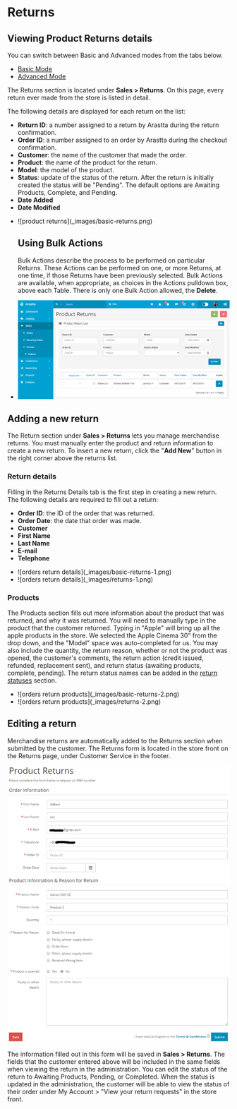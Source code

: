 Returns
=======

Viewing Product Returns details
---------------------

<div class="uk-alert-info uk-alert">
  <span class="uk-icon-info-circle"></span> You can switch between Basic and Advanced modes from the tabs below.
</div>
<ul class="uk-tab" data-uk-tab="{connect:'#doc-tabs', animation: 'fade'}">
    <li><a href="">Basic Mode</a></li>
    <li><a href="">Advanced Mode</a></li>
</ul>

The Returns section is located under **Sales > Returns**. On this page, every return ever made from the store is listed in detail.

The following details are displayed for each return on the list:

- **Return ID**: a number assigned to a return by Arastta during the return confirmation.
- **Order ID**: a number assigned to an order by Arastta during the checkout confirmation.
- **Customer**: the name of the customer that made the order.
- **Product**: the name of the product for the return.
- **Model**: the model of the product.
- **Status**: update of the status of the return. After the return is initially created the status will be "Pending". The default options are Awaiting Products, Complete, and Pending.
- **Date Added**
- **Date Modified**

<ul id="doc-tabs" class="uk-switcher uk-margin">
    <li>![product returns](_images/basic-returns.png)

Using Bulk Actions
-----------------------------

Bulk Actions describe the process to be performed on particular Returns. These Actions can be performed on one, or more Returns, at one time, if those Returns have been previously selected. Bulk Actions are available, when appropriate, as choices in the Actions pulldown box, above each Table. There is only one Bulk Action allowed, the **Delete**.</li>
    <li>![product returns](_images/returns.png)</li>
</ul>

Adding a new return
-------------------

The Return section under **Sales > Returns** lets you manage merchandise returns. You must manually enter the product and return information to create a new return. To insert a new return, click the "**Add New**" button in the right corner above the returns list.

### Return details

Filling in the Returns Details tab is the first step in creating a new return. The following details are required to fill out a return:

- **Order ID**: the ID of the order that was returned.
- **Order Date**: the date that order was made.
- **Customer**
- **First Name**
- **Last Name**
- **E-mail**
- **Telephone**

<ul id="doc-tabs" class="uk-switcher uk-margin">
    <li>![orders return details](_images/basic-returns-1.png)</li>
    <li>![orders return details](_images/returns-1.png)</li>
</ul>

### Products

The Products section fills out more information about the product that was returned, and why it was returned. You will need to manually type in the product that the customer returned. Typing in "Apple" will bring up all the apple products in the store. We selected the Apple Cinema 30" from the drop down, and the "Model" space was auto-completed for us. You may also include the quantity, the return reason, whether or not the product was opened, the customer's comments, the return action (credit issued, refunded, replacement sent), and return status (awaiting products, complete, pending). The return status names can be added in the [return statuses](docs/user-manual/localisation/returns) section.

<ul id="doc-tabs" class="uk-switcher uk-margin">
    <li>![orders return products](_images/basic-returns-2.png)</li>
    <li>![orders return products](_images/returns-2.png)</li>
</ul>

Editing a return
----------------

Merchandise returns are automatically added to the Returns section when submitted by the customer. The Returns form is located in the store front on the Returns page, under Customer Service in the footer.

![product returns](_images/returns-3.png)

The information filled out in this form will be saved in **Sales > Returns**. The fields that the customer entered above will be included in the same fields when viewing the return in the administration. You can edit the status of the return to Awaiting Products, Pending, or Completed. When the status is updated in the administration, the customer will be able to view the status of their order under My Account > "View your return requests" in the store front.
